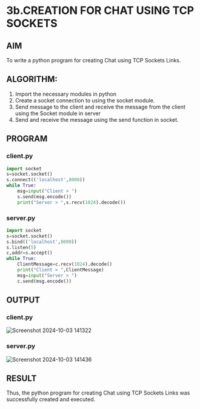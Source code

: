 # 3b.CREATION FOR CHAT USING TCP SOCKETS
## AIM
To write a python program for creating Chat using TCP Sockets Links.
## ALGORITHM:
1. Import the necessary modules in python
2. Create a socket connection to using the socket module.
3. Send message to the client and receive the message from the client using the Socket module in
 server
4. Send and receive the message using the send function in socket.
## PROGRAM
### client.py
```python
import socket
s=socket.socket()
s.connect(('localhost',8000))
while True:
    msg=input("Client > ")
    s.send(msg.encode())
    print("Server > ",s.recv(1024).decode())
```
### server.py
```python
import socket
s=socket.socket()
s.bind(('localhost',8000))
s.listen(5)
c,addr=s.accept()
while True:
    ClientMessage=c.recv(1024).decode()
    print("Client > ",ClientMessage)
    msg=input("Server > ")
    c.send(msg.encode())
```
## OUTPUT
### client.py
![Screenshot 2024-10-03 141322](https://github.com/user-attachments/assets/3097fc09-c925-44d1-a4bd-424759a77a30)

### server.py
![Screenshot 2024-10-03 141436](https://github.com/user-attachments/assets/2cba697b-8f57-41a3-90d1-4f092c80a99b)

## RESULT
Thus, the python program for creating Chat using TCP Sockets Links was successfully 
created and executed.

